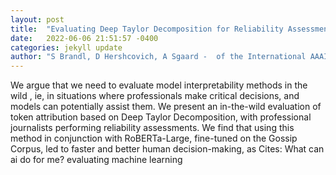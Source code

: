 ```yaml
---
layout: post
title:  "Evaluating Deep Taylor Decomposition for Reliability Assessment in the Wild"
date:   2022-06-06 21:51:57 -0400
categories: jekyll update
author: "S Brandl, D Hershcovich, A Sgaard -  of the International AAAI Conference on Web , 2022"
---
```

We argue that we need to evaluate model interpretability methods  in the wild , ie, in situations where professionals make critical decisions, and models can potentially assist them. We present an in-the-wild evaluation of token attribution based on Deep Taylor Decomposition, with professional journalists performing reliability assessments. We find that using this method in conjunction with RoBERTa-Large, fine-tuned on the Gossip Corpus, led to faster and better human decision-making, as  Cites: What can ai do for me? evaluating machine learning